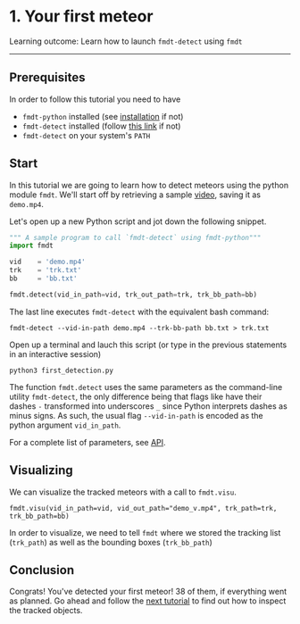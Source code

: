 # 1. Your first meteor

Learning outcome: Learn how to launch `fmdt-detect` using `fmdt`

---

## Prerequisites

In order to follow this tutorial you need to have 

- `fmdt-python` installed (see [installation](../installation.md) if not)
- `fmdt-detect` installed (follow [this link](https://fmdt.readthedocs.io/en/latest/user/installation.html) if not)
- `fmdt-detect` on your system's `PATH` 

## Start

In this tutorial we are going to learn how to detect meteors using the python module `fmdt`. We'll start off by retrieving a sample [video](https://lip6.fr/adrien.cassagne/data/tauh/in/2022_05_31_tauh_34_meteors.mp4), saving it as `demo.mp4`.

Let's open up a new Python script and jot down the following snippet.
``` py title="hello_fmdt.py"
""" A sample program to call `fmdt-detect` using fmdt-python"""
import fmdt

vid    = 'demo.mp4'
trk    = 'trk.txt'
bb     = 'bb.txt'

fmdt.detect(vid_in_path=vid, trk_out_path=trk, trk_bb_path=bb)
```
The last line executes `fmdt-detect` with the equivalent bash command:
```{bash}
fmdt-detect --vid-in-path demo.mp4 --trk-bb-path bb.txt > trk.txt
```

Open up a terminal and lauch this script (or type in the previous statements in an interactive session)
```{bash}
python3 first_detection.py
```


The function `fmdt.detect` uses the same parameters as the command-line utility `fmdt-detect`,
the only difference being that flags like have their dashes `-` transformed into underscores `_` 
since Python interprets dashes as minus signs. As such, the usual flag `--vid-in-path` is encoded 
as the python argument `vid_in_path`.

For a complete list of parameters, see [API](../reference/api.md).

## Visualizing

We can visualize the tracked meteors with a call to `fmdt.visu`.

```
fmdt.visu(vid_in_path=vid, vid_out_path="demo_v.mp4", trk_path=trk, trk_bb_path=bb)
```

In order to visualize, we need to tell `fmdt` where we stored the tracking list (`trk_path`) as well
as the bounding boxes (`trk_bb_path`)

## Conclusion

Congrats! You've detected your first meteor! 38 of them, if everything went as planned. Go ahead and follow the [next tutorial](./2_Load_Tracked_Objects.md) to find out how to inspect the tracked objects.